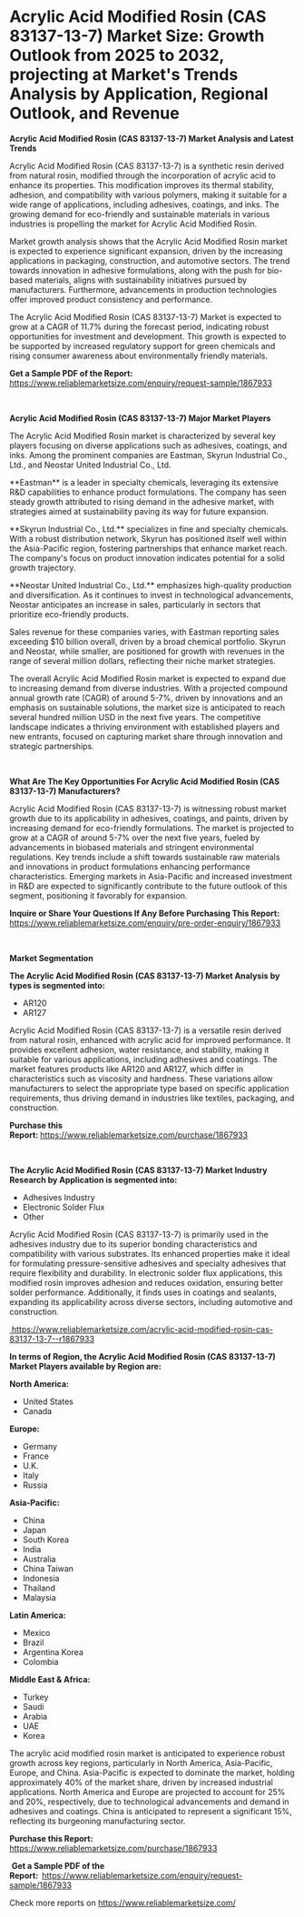 <p><h1>Acrylic Acid Modified Rosin (CAS 83137-13-7) Market Size: Growth Outlook from 2025 to 2032, projecting at Market's Trends Analysis by Application, Regional Outlook, and Revenue</h1></p><p><strong>Acrylic Acid Modified Rosin (CAS 83137-13-7) Market Analysis and Latest Trends</strong></p>
<p><p>Acrylic Acid Modified Rosin (CAS 83137-13-7) is a synthetic resin derived from natural rosin, modified through the incorporation of acrylic acid to enhance its properties. This modification improves its thermal stability, adhesion, and compatibility with various polymers, making it suitable for a wide range of applications, including adhesives, coatings, and inks. The growing demand for eco-friendly and sustainable materials in various industries is propelling the market for Acrylic Acid Modified Rosin. </p><p>Market growth analysis shows that the Acrylic Acid Modified Rosin market is expected to experience significant expansion, driven by the increasing applications in packaging, construction, and automotive sectors. The trend towards innovation in adhesive formulations, along with the push for bio-based materials, aligns with sustainability initiatives pursued by manufacturers. Furthermore, advancements in production technologies offer improved product consistency and performance. </p><p>The Acrylic Acid Modified Rosin (CAS 83137-13-7) Market is expected to grow at a CAGR of 11.7% during the forecast period, indicating robust opportunities for investment and development. This growth is expected to be supported by increased regulatory support for green chemicals and rising consumer awareness about environmentally friendly materials.</p></p>
<p><strong>Get a Sample PDF of the Report:&nbsp;</strong> <a href="https://www.reliablemarketsize.com/enquiry/request-sample/1867933?utm_campaign=1888&utm_medium=2&utm_source=Github&utm_content=ia&utm_term=04022025&utm_id=acrylic-acid-modified-rosin-cas-83137-13-7">https://www.reliablemarketsize.com/enquiry/request-sample/1867933</a></p>
<p>&nbsp;</p>
<p><strong>Acrylic Acid Modified Rosin (CAS 83137-13-7) Major Market Players</strong></p>
<p><p>The Acrylic Acid Modified Rosin market is characterized by several key players focusing on diverse applications such as adhesives, coatings, and inks. Among the prominent companies are Eastman, Skyrun Industrial Co., Ltd., and Neostar United Industrial Co., Ltd. </p><p>**Eastman** is a leader in specialty chemicals, leveraging its extensive R&D capabilities to enhance product formulations. The company has seen steady growth attributed to rising demand in the adhesive market, with strategies aimed at sustainability paving its way for future expansion.</p><p>**Skyrun Industrial Co., Ltd.** specializes in fine and specialty chemicals. With a robust distribution network, Skyrun has positioned itself well within the Asia-Pacific region, fostering partnerships that enhance market reach. The company's focus on product innovation indicates potential for a solid growth trajectory.</p><p>**Neostar United Industrial Co., Ltd.** emphasizes high-quality production and diversification. As it continues to invest in technological advancements, Neostar anticipates an increase in sales, particularly in sectors that prioritize eco-friendly products.</p><p>Sales revenue for these companies varies, with Eastman reporting sales exceeding $10 billion overall, driven by a broad chemical portfolio. Skyrun and Neostar, while smaller, are positioned for growth with revenues in the range of several million dollars, reflecting their niche market strategies.</p><p>The overall Acrylic Acid Modified Rosin market is expected to expand due to increasing demand from diverse industries. With a projected compound annual growth rate (CAGR) of around 5-7%, driven by innovations and an emphasis on sustainable solutions, the market size is anticipated to reach several hundred million USD in the next five years. The competitive landscape indicates a thriving environment with established players and new entrants, focused on capturing market share through innovation and strategic partnerships.</p></p>
<p>&nbsp;</p>
<p><strong>What Are The Key Opportunities For Acrylic Acid Modified Rosin (CAS 83137-13-7) Manufacturers?</strong></p>
<p><p>Acrylic Acid Modified Rosin (CAS 83137-13-7) is witnessing robust market growth due to its applicability in adhesives, coatings, and paints, driven by increasing demand for eco-friendly formulations. The market is projected to grow at a CAGR of around 5-7% over the next five years, fueled by advancements in biobased materials and stringent environmental regulations. Key trends include a shift towards sustainable raw materials and innovations in product formulations enhancing performance characteristics. Emerging markets in Asia-Pacific and increased investment in R&D are expected to significantly contribute to the future outlook of this segment, positioning it favorably for expansion.</p></p>
<p><strong>Inquire or Share Your Questions If Any Before Purchasing This Report:</strong> <a href="https://www.reliablemarketsize.com/enquiry/pre-order-enquiry/1867933?utm_campaign=1888&utm_medium=2&utm_source=Github&utm_content=ia&utm_term=04022025&utm_id=acrylic-acid-modified-rosin-cas-83137-13-7">https://www.reliablemarketsize.com/enquiry/pre-order-enquiry/1867933</a></p>
<p>&nbsp;</p>
<p><strong>Market Segmentation</strong></p>
<p><strong>The Acrylic Acid Modified Rosin (CAS 83137-13-7) Market Analysis by types is segmented into:</strong></p>
<p><ul><li>AR120</li><li>AR127</li></ul></p>
<p><p>Acrylic Acid Modified Rosin (CAS 83137-13-7) is a versatile resin derived from natural rosin, enhanced with acrylic acid for improved performance. It provides excellent adhesion, water resistance, and stability, making it suitable for various applications, including adhesives and coatings. The market features products like AR120 and AR127, which differ in characteristics such as viscosity and hardness. These variations allow manufacturers to select the appropriate type based on specific application requirements, thus driving demand in industries like textiles, packaging, and construction.</p></p>
<p><strong>Purchase this Report:&nbsp;</strong><a href="https://www.reliablemarketsize.com/purchase/1867933?utm_campaign=1888&utm_medium=2&utm_source=Github&utm_content=ia&utm_term=04022025&utm_id=acrylic-acid-modified-rosin-cas-83137-13-7">https://www.reliablemarketsize.com/purchase/1867933</a></p>
<p>&nbsp;</p>
<p><strong>The Acrylic Acid Modified Rosin (CAS 83137-13-7) Market Industry Research by Application is segmented into:</strong></p>
<p><ul><li>Adhesives Industry</li><li>Electronic Solder Flux</li><li>Other</li></ul></p>
<p><p>Acrylic Acid Modified Rosin (CAS 83137-13-7) is primarily used in the adhesives industry due to its superior bonding characteristics and compatibility with various substrates. Its enhanced properties make it ideal for formulating pressure-sensitive adhesives and specialty adhesives that require flexibility and durability. In electronic solder flux applications, this modified rosin improves adhesion and reduces oxidation, ensuring better solder performance. Additionally, it finds uses in coatings and sealants, expanding its applicability across diverse sectors, including automotive and construction.</p></p>
<p><a href="https://www.reliablemarketsize.com/acrylic-acid-modified-rosin-cas-83137-13-7--r1867933?utm_campaign=1888&utm_medium=2&utm_source=Github&utm_content=ia&utm_term=04022025&utm_id=acrylic-acid-modified-rosin-cas-83137-13-7">&nbsp;https://www.reliablemarketsize.com/acrylic-acid-modified-rosin-cas-83137-13-7--r1867933</a></p>
<p><strong>In terms of Region, the Acrylic Acid Modified Rosin (CAS 83137-13-7) Market Players available by Region are:</strong></p>
<p>
    <p> <strong> North America: </strong>
        <ul>
            <li>United States</li>
            <li>Canada</li>
        </ul>
        </p> 
    <p> <strong> Europe: </strong>
        <ul>
            <li>Germany</li>
            <li>France</li>
            <li>U.K.</li>
            <li>Italy</li>
            <li>Russia</li>
        </ul>
        </p> 
    <p> <strong> Asia-Pacific: </strong>
        <ul>
            <li>China</li>
            <li>Japan</li>
            <li>South Korea</li>
            <li>India</li>
            <li>Australia</li>
            <li>China Taiwan</li>
            <li>Indonesia</li>
            <li>Thailand</li>
            <li>Malaysia</li>
        </ul>
        </p> 
    <p> <strong> Latin America: </strong>
        <ul>
            <li>Mexico</li>
            <li>Brazil</li>
            <li>Argentina Korea</li>
            <li>Colombia</li>
        </ul>
        </p> 
    <p> <strong> Middle East & Africa: </strong>
        <ul>
            <li>Turkey</li>
            <li>Saudi</li>
            <li>Arabia</li>
            <li>UAE</li>
            <li>Korea</li>
        </ul>
    </p>
    </p>
<p><p>The acrylic acid modified rosin market is anticipated to experience robust growth across key regions, particularly in North America, Asia-Pacific, Europe, and China. Asia-Pacific is expected to dominate the market, holding approximately 40% of the market share, driven by increased industrial applications. North America and Europe are projected to account for 25% and 20%, respectively, due to technological advancements and demand in adhesives and coatings. China is anticipated to represent a significant 15%, reflecting its burgeoning manufacturing sector.</p></p>
<p><strong>Purchase this Report: </strong><a href="https://www.reliablemarketsize.com/purchase/1867933?utm_campaign=1888&utm_medium=2&utm_source=Github&utm_content=ia&utm_term=04022025&utm_id=acrylic-acid-modified-rosin-cas-83137-13-7">https://www.reliablemarketsize.com/purchase/1867933</a></p>
<p>&nbsp;<strong>Get a Sample PDF of the Report:&nbsp;&nbsp;</strong><a href="https://www.reliablemarketsize.com/enquiry/request-sample/1867933?utm_campaign=1888&utm_medium=2&utm_source=Github&utm_content=ia&utm_term=04022025&utm_id=acrylic-acid-modified-rosin-cas-83137-13-7">https://www.reliablemarketsize.com/enquiry/request-sample/1867933</a></p>
<p><strong></strong></p>
<p>Check more reports on <a href="https://www.reliablemarketsize.com/?utm_campaign=1888&utm_medium=2&utm_source=Github&utm_content=ia&utm_term=04022025&utm_id=acrylic-acid-modified-rosin-cas-83137-13-7">https://www.reliablemarketsize.com/</a></p>